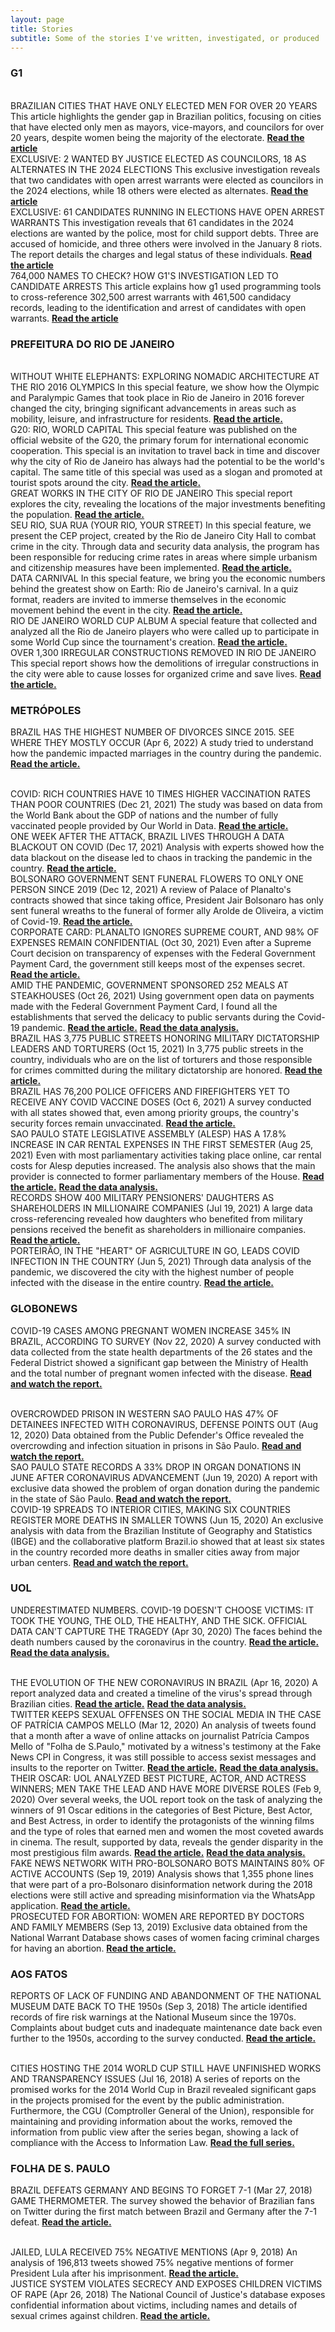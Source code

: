 ```yaml
---
layout: page
title: Stories
subtitle: Some of the stories I've written, investigated, or produced
---
```

### G1

<br>
BRAZILIAN CITIES THAT HAVE ONLY ELECTED MEN FOR OVER 20 YEARS
This article highlights the gender gap in Brazilian politics, focusing on cities that have elected only men as mayors, vice-mayors, and councilors for over 20 years, despite women being the majority of the electorate.
<a href="https://g1.globo.com/politica/eleicoes/2024/eleicao-em-numeros/noticia/2024/10/19/as-cidades-brasileiras-que-ha-mais-de-20-anos-so-elegem-homens-para-prefeito-vice-e-vereador.ghtml"><strong>Read the article</strong></a>

<br>
EXCLUSIVE: 2 WANTED BY JUSTICE ELECTED AS COUNCILORS, 18 AS ALTERNATES IN THE 2024 ELECTIONS
This exclusive investigation reveals that two candidates with open arrest warrants were elected as councilors in the 2024 elections, while 18 others were elected as alternates.
<a href="https://g1.globo.com/politica/eleicoes/2024/eleicao-em-numeros/noticia/2024/10/12/exclusivo-2-procurados-pela-justica-foram-eleitos-vereadores-e-18-viraram-suplentes-no-1o-turno-das-eleicoes-2024.ghtml"><strong>Read the article</strong></a>

<br>
EXCLUSIVE: 61 CANDIDATES RUNNING IN ELECTIONS HAVE OPEN ARREST WARRANTS
This investigation reveals that 61 candidates in the 2024 elections are wanted by the police, most for child support debts. Three are accused of homicide, and three others were involved in the January 8 riots. The report details the charges and legal status of these individuals.
<a href="https://g1.globo.com/politica/eleicoes/2024/eleicao-em-numeros/noticia/2024/09/18/exclusivo-eleicoes-2024-candidatos-alvos-de-mandados-de-prisao-em-aberto.ghtml"><strong>Read the article</strong></a>

<br>
764,000 NAMES TO CHECK? HOW G1'S INVESTIGATION LED TO CANDIDATE ARRESTS
This article explains how g1 used programming tools to cross-reference 302,500 arrest warrants with 461,500 candidacy records, leading to the identification and arrest of candidates with open warrants.
<a href="https://g1.globo.com/politica/eleicoes/2024/eleicao-em-numeros/noticia/2024/09/20/como-o-g1-fez-a-reportagem-sobre-os-61-candidatos-das-eleicoes-2024-alvos-de-mandados-de-prisao-em-aberto.ghtml"><strong>Read the article</strong></a>

<br>

### PREFEITURA DO RIO DE JANEIRO

<br>
WITHOUT WHITE ELEPHANTS: EXPLORING NOMADIC ARCHITECTURE AT THE RIO 2016 OLYMPICS
In this special feature, we show how the Olympic and Paralympic Games that took place in Rio de Janeiro in 2016 forever changed the city, bringing significant advancements in areas such as mobility, leisure, and infrastructure for residents.
<a href="https://prefeitura-rio.github.io/LegadoOlimpico/"><strong>Read the article.</strong></a>

<br>
G20: RIO, WORLD CAPITAL
This special feature was published on the official website of the G20, the primary forum for international economic cooperation. This special is an invitation to travel back in time and discover why the city of Rio de Janeiro has always had the potential to be the world's capital. The same title of this special was used as a slogan and promoted at tourist spots around the city.
<a href="https://prefeitura-rio.github.io/G20Dataviz/"><strong>Read the article.</strong></a>

<br>
GREAT WORKS IN THE CITY OF RIO DE JANEIRO
This special report explores the city, revealing the locations of the major investments benefiting the population.
<a href="https://viz.dados.rio/#/obras"><strong>Read the article.</strong></a>

<br>
SEU RIO, SUA RUA (YOUR RIO, YOUR STREET)
In this special feature, we present the CEP project, created by the Rio de Janeiro City Hall to combat crime in the city. Through data and security data analysis, the program has been responsible for reducing crime rates in areas where simple urbanism and citizenship measures have been implemented.
<a href="https://viz.dados.rio/#/especial-seop/cep"><strong>Read the article.</strong></a>

<br>
DATA CARNIVAL
In this special feature, we bring you the economic numbers behind the greatest show on Earth: Rio de Janeiro's carnival. In a quiz format, readers are invited to immerse themselves in the economic movement behind the event in the city.
<a href="https://www.dados.rio/especiais/carnaval-de-dados"><strong>Read the article.</strong></a>

<br>
RIO DE JANEIRO WORLD CUP ALBUM
A special feature that collected and analyzed all the Rio de Janeiro players who were called up to participate in some World Cup since the tournament's creation.
<a href="https://www.dados.rio/especiais/copa-do-mundo-carioca"><strong>Read the article.</strong></a>

<br>
OVER 1,300 IRREGULAR CONSTRUCTIONS REMOVED IN RIO DE JANEIRO
This special report shows how the demolitions of irregular constructions in the city were able to cause losses for organized crime and save lives.
<a href="https://viz.dados.rio/#/especial-seop/demolicoes"><strong>Read the article.</strong></a>

<br>

### METRÓPOLES
BRAZIL HAS THE HIGHEST NUMBER OF DIVORCES SINCE 2015. SEE WHERE THEY MOSTLY OCCUR (Apr 6, 2022)
A study tried to understand how the pandemic impacted marriages in the country during the pandemic.
<a href="https://www.metropoles.com/brasil/brasil-tem-maior-no-de-divorcios-desde-2015-veja-onde-mais-se-separa"><strong>Read the article.</strong></a>

<br>
COVID: RICH COUNTRIES HAVE 10 TIMES HIGHER VACCINATION RATES THAN POOR COUNTRIES (Dec 21, 2021)
The study was based on data from the World Bank about the GDP of nations and the number of fully vaccinated people provided by Our World in Data.
<a href="https://www.metropoles.com/brasil/covid-paises-ricos-tem-media-de-imunizados-10-vezes-maior-que-pobres"><strong>Read the article.</strong></a>

<br>
ONE WEEK AFTER THE ATTACK, BRAZIL LIVES THROUGH A DATA BLACKOUT ON COVID (Dec 17, 2021)
Analysis with experts showed how the data blackout on the disease led to chaos in tracking the pandemic in the country.
<a href="https://www.metropoles.com/brasil/uma-semana-depois-de-ataque-brasil-vive-apagao-de-dados-sobre-a-covid"><strong>Read the article.</strong></a>

<br>
BOLSONARO GOVERNMENT SENT FUNERAL FLOWERS TO ONLY ONE PERSON SINCE 2019 (Dec 12, 2021)
A review of Palace of Planalto's contracts showed that since taking office, President Jair Bolsonaro has only sent funeral wreaths to the funeral of former ally Arolde de Oliveira, a victim of Covid-19.
<a href="https://www.metropoles.com/brasil/planalto-compra-coroas-funebres-mas-nao-divulga-a-quem-homenageou"><strong>Read the article.</strong></a>

<br>
CORPORATE CARD: PLANALTO IGNORES SUPREME COURT, AND 98% OF EXPENSES REMAIN CONFIDENTIAL (Oct 30, 2021)
Even after a Supreme Court decision on transparency of expenses with the Federal Government Payment Card, the government still keeps most of the expenses secret.
<a href="https://www.metropoles.com/brasil/cartao-corporativo-planalto-ignora-stf-e-98-do-gasto-segue-sigiloso"><strong>Read the article.</strong></a>

<br>
AMID THE PANDEMIC, GOVERNMENT SPONSORED 252 MEALS AT STEAKHOUSES (Oct 26, 2021)
Using government open data on payments made with the Federal Government Payment Card, I found all the establishments that served the delicacy to public servants during the Covid-19 pandemic.
<a href="https://www.metropoles.com/brasil/em-meio-a-pandemia-governo-bancou-252-refeicoes-em-churrascarias"><strong>Read the article.</strong></a>
<a href="https://github.com/juditecypreste/churrasco_pandemia"><strong>Read the data analysis.</strong></a>

<br>
BRAZIL HAS 3,775 PUBLIC STREETS HONORING MILITARY DICTATORSHIP LEADERS AND TORTURERS (Oct 15, 2021)
In 3,775 public streets in the country, individuals who are on the list of torturers and those responsible for crimes committed during the military dictatorship are honored.
<a href="https://www.metropoles.com/brasil/brasil-tem-3-775-vias-publicas-que-homenageiam-lideres-e-torturadores-da-ditadura-militar"><strong>Read the article.</strong></a>

<br>
BRAZIL HAS 76,200 POLICE OFFICERS AND FIREFIGHTERS YET TO RECEIVE ANY COVID VACCINE DOSES (Oct 6, 2021)
A survey conducted with all states showed that, even among priority groups, the country's security forces remain unvaccinated.
<a href="https://www.metropoles.com/brasil/brasil-tem-762-mil-policiais-e-bombeiros-ainda-sem-nenhuma-dose-da-vacina"><strong>Read the article.</strong></a>

<br>
SAO PAULO STATE LEGISLATIVE ASSEMBLY (ALESP) HAS A 17.8% INCREASE IN CAR RENTAL EXPENSES IN THE FIRST SEMESTER (Aug 25, 2021)
Even with most parliamentary activities taking place online, car rental costs for Alesp deputies increased. The analysis also shows that the main provider is connected to former parliamentary members of the House.
<a href="https://www.metropoles.com/brasil/alesp-tem-alta-de-178-em-gastos-com-locacao-de-carros-no-1o-semestre"><strong>Read the article.</strong></a>
<a href="https://github.com/juditecypreste/as-vitimas-do-coronavirus"><strong>Read the data analysis.</strong></a>

<br>
RECORDS SHOW 400 MILITARY PENSIONERS' DAUGHTERS AS SHAREHOLDERS IN MILLIONAIRE COMPANIES (Jul 19, 2021)
A large data cross-referencing revealed how daughters who benefited from military pensions received the benefit as shareholders in millionaire companies.
<a href="https://www.metropoles.com/brasil/registros-mostram-400-filhas-pensionistas-de-militares-como-socias-de-empresas-milionarias"><strong>Read the article.</strong></a>

<br>
PORTEIRÃO, IN THE "HEART" OF AGRICULTURE IN GO, LEADS COVID INFECTION IN THE COUNTRY (Jun 5, 2021)
Through data analysis of the pandemic, we discovered the city with the highest number of people infected with the disease in the entire country.
<a href="https://www.metropoles.com/brasil/porteirao-no-coracao-do-agro-em-go-lidera-infeccao-por-covid-no-pais"><strong>Read the article.</strong></a>

<br>

### GLOBONEWS
COVID-19 CASES AMONG PREGNANT WOMEN INCREASE 345% IN BRAZIL, ACCORDING TO SURVEY (Nov 22, 2020)
A survey conducted with data collected from the state health departments of the 26 states and the Federal District showed a significant gap between the Ministry of Health and the total number of pregnant women infected with the disease.
<a href="https://g1.globo.com/sp/sao-paulo/noticia/2020/11/22/casos-de-covid-19-entre-gravidas-aumenta-345percent-no-brasil-indica-levantamento.ghtml"><strong>Read and watch the report.</strong></a>

<br>
OVERCROWDED PRISON IN WESTERN SAO PAULO HAS 47% OF DETAINEES INFECTED WITH CORONAVIRUS, DEFENSE POINTS OUT (Aug 12, 2020)
Data obtained from the Public Defender's Office revealed the overcrowding and infection situation in prisons in São Paulo.
<a href="https://g1.globo.com/sp/sao-paulo/noticia/2020/08/12/presidio-superlotado-na-zona-oeste-de-sp-tem-47percent-dos-detentos-contaminados-por-coronavirus-diz-defensoria.ghtml"><strong>Read and watch the report.</strong></a>

<br>
SAO PAULO STATE RECORDS A 33% DROP IN ORGAN DONATIONS IN JUNE AFTER CORONAVIRUS ADVANCEMENT (Jun 19, 2020)
A report with exclusive data showed the problem of organ donation during the pandemic in the state of São Paulo.
<a href="https://g1.globo.com/sp/sao-paulo/noticia/2020/06/19/estado-de-sp-tem-queda-de-33percent-na-doacao-de-orgaos-em-junho.ghtml"><strong>Read and watch the report.</strong></a>

<br>
COVID-19 SPREADS TO INTERIOR CITIES, MAKING SIX COUNTRIES REGISTER MORE DEATHS IN SMALLER TOWNS (Jun 15, 2020)
An exclusive analysis with data from the Brazilian Institute of Geography and Statistics (IBGE) and the collaborative platform Brazil.io showed that at least six states in the country recorded more deaths in smaller cities away from major urban centers.
<a href="https://g1.globo.com/bemestar/coronavirus/noticia/2020/06/15/interiorizacao-da-covid-19-faz-seis-estados-do-pais-registrarem-mais-mortes-em-cidades-interioranas.ghtml"><strong>Read and watch the report.</strong></a>

<br>

### UOL
UNDERESTIMATED NUMBERS. COVID-19 DOESN'T CHOOSE VICTIMS: IT TOOK THE YOUNG, THE OLD, THE HEALTHY, AND THE SICK. OFFICIAL DATA CAN'T CAPTURE THE TRAGEDY (Apr 30, 2020)
The faces behind the death numbers caused by the coronavirus in the country.
<a href="https://noticias.uol.com.br/reportagens-especiais/as-vitimas-do-coronavirus/index.htm"><strong>Read the article.</strong></a>
<a href="https://github.com/juditecypreste/as-vitimas-do-coronavirus"><strong>Read the data analysis.</strong></a>

<br>
THE EVOLUTION OF THE NEW CORONAVIRUS IN BRAZIL (Apr 16, 2020)
A report analyzed data and created a timeline of the virus's spread through Brazilian cities.
<a href="https://noticias.uol.com.br/saude/ultimas-noticias/redacao/2020/04/16/coronavirus-avanca-para-o-interior-do-brasil-veja-evolucao-em-mapa.htm"><strong>Read the article.</strong></a>
<a href="https://github.com/juditecypreste/linha-do-tempo-cidades-infectadas-com-coronavirus-no-Brasil"><strong>Read the data analysis.</strong></a>

<br>
TWITTER KEEPS SEXUAL OFFENSES ON THE SOCIAL MEDIA IN THE CASE OF PATRÍCIA CAMPOS MELLO (Mar 12, 2020)
An analysis of tweets found that a month after a wave of online attacks on journalist Patrícia Campos Mello of "Folha de S.Paulo," motivated by a witness's testimony at the Fake News CPI in Congress, it was still possible to access sexist messages and insults to the reporter on Twitter.
<a href="https://noticias.uol.com.br/politica/ultimas-noticias/2020/03/12/patricia-campos-mello-ataques-twitter.htm"><strong>Read the article.</strong></a>
<a href="https://github.com/juditecypreste/analise-tweets-contra-jornalista-patricia-campos-mello"><strong>Read the data analysis.</strong></a>

<br>
THEIR OSCAR: UOL ANALYZED BEST PICTURE, ACTOR, AND ACTRESS WINNERS; MEN TAKE THE LEAD AND HAVE MORE DIVERSE ROLES (Feb 9, 2020)
Over several weeks, the UOL report took on the task of analyzing the winners of 91 Oscar editions in the categories of Best Picture, Best Actor, and Best Actress, in order to identify the protagonists of the winning films and the type of roles that earned men and women the most coveted awards in cinema. The result, supported by data, reveals the gender disparity in the most prestigious film awards.
<a href="https://entretenimento.uol.com.br/reportagens-especiais/apos-91-edicoes-o-oscar-ainda-e-um-clube-do-bolinha/index.htm#tematico-1"><strong>Read the article.</strong></a>
<a href="https://github.com/juditecypreste/Scraper-Oscar"><strong>Read the data analysis.</strong></a>

<br>
FAKE NEWS NETWORK WITH PRO-BOLSONARO BOTS MAINTAINS 80% OF ACTIVE ACCOUNTS (Sep 19, 2019)
Analysis shows that 1,355 phone lines that were part of a pro-Bolsonaro disinformation network during the 2018 elections were still active and spreading misinformation via the WhatsApp application.
<a href="https://noticias.uol.com.br/politica/ultimas-noticias/2019/09/19/fake-news-pro-bolsonaro-whatsapp-eleicoes-robos-disparo-em-massa.htm"><strong>Read the article.</strong></a>

<br>
PROSECUTED FOR ABORTION: WOMEN ARE REPORTED BY DOCTORS AND FAMILY MEMBERS (Sep 13, 2019)
Exclusive data obtained from the National Warrant Database shows cases of women facing criminal charges for having an abortion.
<a href="https://www.uol.com.br/universa/noticias/redacao/2019/09/13/prisoes-e-muito-dinheiro-do-sus-as-historias-reveladas-do-aborto-no-pais.htm"><strong>Read the article.</strong></a>

<br>

### AOS FATOS
REPORTS OF LACK OF FUNDING AND ABANDONMENT OF THE NATIONAL MUSEUM DATE BACK TO THE 1950s (Sep 3, 2018)
The article identified records of fire risk warnings at the National Museum since the 1970s. Complaints about budget cuts and inadequate maintenance date back even further to the 1950s, according to the survey conducted.
<a href="https://www.aosfatos.org/noticias/relatos-de-falta-de-verba-e-abandono-do-museu-nacional-remontam-decada-de-1950/"><strong>Read the article.</strong></a>

<br>
CITIES HOSTING THE 2014 WORLD CUP STILL HAVE UNFINISHED WORKS AND TRANSPARENCY ISSUES (Jul 16, 2018)
A series of reports on the promised works for the 2014 World Cup in Brazil revealed significant gaps in the projects promised for the event by the public administration. Furthermore, the CGU (Comptroller General of the Union), responsible for maintaining and providing information about the works, removed the information from public view after the series began, showing a lack of compliance with the Access to Information Law.
<a href="https://www.aosfatos.org/noticias/cidades-sede-da-copa-de-2014-ainda-tem-obras-por-fazer-e-problemas-de-transparencia/"><strong>Read the full series.</strong></a>


### FOLHA DE S. PAULO
BRAZIL DEFEATS GERMANY AND BEGINS TO FORGET 7-1 (Mar 27, 2018)
GAME THERMOMETER. The survey showed the behavior of Brazilian fans on Twitter during the first match between Brazil and Germany after the 7-1 defeat.
<a href="https://www1.folha.uol.com.br/esporte/2018/03/brasil-vence-alemanha-e-comeca-a-enterrar-o-7-a-1.shtml"><strong>Read the article.</strong></a>

<br>
JAILED, LULA RECEIVED 75% NEGATIVE MENTIONS (Apr 9, 2018)
An analysis of 196,813 tweets showed 75% negative mentions of former President Lula after his imprisonment.
<a href="https://www1.folha.uol.com.br/poder/2018/04/preso-lula-teve-75-de-mencoes-negativas.shtml"><strong>Read the article.</strong></a>

<br>
JUSTICE SYSTEM VIOLATES SECRECY AND EXPOSES CHILDREN VICTIMS OF RAPE (Apr 26, 2018)
The National Council of Justice's database exposes confidential information about victims, including names and details of sexual crimes against children.
<a href="https://www1.folha.uol.com.br/cotidiano/2018/04/sistema-da-justica-viola-sigilo-e-expoe-criancas-vitimas-de-estupro.shtml"><strong>Read the article.</strong></a>
